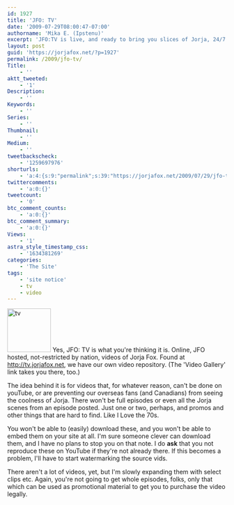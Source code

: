 ```yaml
---
id: 1927
title: 'JFO: TV'
date: '2009-07-29T08:00:47-07:00'
authorname: 'Mika E. (Ipstenu)'
excerpt: 'JFO:TV is live, and ready to bring you slices of Jorja, 24/7.'
layout: post
guid: 'https://jorjafox.net/?p=1927'
permalink: /2009/jfo-tv/
Title:
    - ''
aktt_tweeted:
    - '1'
Description:
    - ''
Keywords:
    - ''
Series:
    - ''
Thumbnail:
    - ''
Medium:
    - ''
tweetbackscheck:
    - '1259697976'
shorturls:
    - 'a:4:{s:9:"permalink";s:39:"https://jorjafox.net/2009/07/29/jfo-tv/";s:7:"tinyurl";s:26:"http://tinyurl.com/yj4mvd2";s:4:"isgd";s:18:"http://is.gd/52W3r";s:5:"bitly";s:20:"http://bit.ly/52tpTg";}'
twittercomments:
    - 'a:0:{}'
tweetcount:
    - '0'
btc_comment_counts:
    - 'a:0:{}'
btc_comment_summary:
    - 'a:0:{}'
Views:
    - '1'
astra_style_timestamp_css:
    - '1634381269'
categories:
    - 'The Site'
tags:
    - 'site notice'
    - tv
    - video
---
```


<img src="//static.jorjafox.net/wordpress/2009/07/tv-100x100.png" alt="tv" title="tv" width="100" height="100" class="alignleft size-thumbnail wp-image-1928" /> Yes, JFO: TV is what you're thinking it is. Online, JFO hosted, not-restricted by nation, videos of Jorja Fox.  Found at <a href="http://tv.jorjafox.net">http://tv.jorjafox.net</a>, we have our own video repository. (The 'Video Gallery' link takes you there, too.)

The idea behind it is for videos that, for whatever reason, can't be done on youTube, or are preventing our overseas fans (and Canadians) from seeing the coolness of Jorja.  There won't be full episodes or even all the Jorja scenes from an episode posted.  Just one or two, perhaps, and promos and other things that are hard to find. Like I Love the 70s.

You won't be able to (easily) download these, and you won't be able to embed them on your site at all. I'm sure someone clever can download them, and I have no plans to stop you on that note. I do **ask** that you not reproduce these on YouTube if they're not already there. If this becomes a problem, I'll have to start watermarking the source vids.

There aren't a lot of videos, yet, but I'm slowly expanding them with select clips etc.  Again, you're not going to get whole episodes, folks, only that which can be used as promotional material to get you to purchase the video legally.
